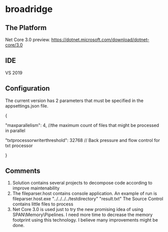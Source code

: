 # broadridge

## The Platform
Net Core 3.0 preview. https://dotnet.microsoft.com/download/dotnet-core/3.0

## IDE
VS 2019

## Configuration
The current version has 2 parameters that must be specified in the appsettings.json file.

{

  "maxparallelism": 4,  //the maximum count of files that might be processed in parallel
  
  "txtprocessorwriterthreshold": 32768 // Back pressure and flow control for txt processor 
  
}

## Comments

1. Solution contains several projects to decompose code according to improve maintenability
2. The fileparser.host contains console application. An example of run is fileparser.host.exe "../../../../testdirectory"  "result.txt"
The Source Control contains little files to process
3. Net Core 3.0 is used just to try the new promising idea of using SPAN\Memory\Pipelines. I need more time to decrease the memory footprint using 
this technology. I believe many improvements might be done.


   

